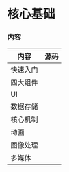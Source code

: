 # 核心基础

### 内容
| 内容 | 源码 |
|-----|-----|
| 快速入门 |
| 四大组件 |
| UI |
| 数据存储 |
| 核心机制 |
| 动画 |
| 图像处理 |
| 多媒体 |
